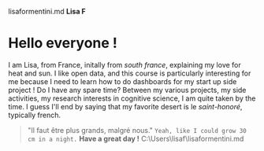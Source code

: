 lisaformentini.md
**Lisa F**
# Hello everyone !
I am Lisa, from France, initally from *south france*, explaining my love for heat and sun. I like open data, and this course is particularly interesting for me because I need to learn how to do dashboards for my start up side project ! 
Do I have any spare time? Between my various projects, my side activities, my research interests in cognitive science, I am quite taken by the time. I guess I'll end by saying that my favorite desert is le *saint-honoré*, typically french. 
> "Il faut être plus grands, malgré nous." ```Yeah, like I could grow 30 cm in a night.```
**Have a great day !**
C:\Users\lisaf\lisaformentini.md